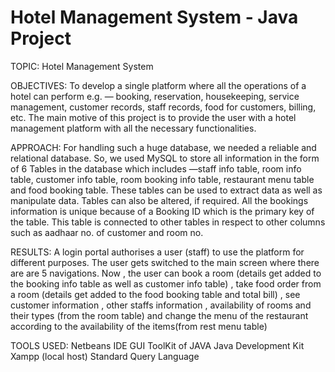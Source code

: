 # Hotel Management System - Java Project

TOPIC: Hotel Management System


OBJECTIVES: To develop a single platform where all the operations of a hotel can perform e.g. — booking, reservation, housekeeping, service management, customer records, staff records, food for customers, billing, etc. The main motive of this project is to provide the user with a hotel management platform with all the necessary functionalities.

APPROACH: For handling such a huge database, we needed a reliable and relational database. So, we used MySQL to store all information in the form of 6 Tables in the database which includes —staff info table, room info table, customer info table, room booking info table, restaurant menu table and food booking table. These tables can be used to extract data as well as manipulate data. Tables can also be altered, if required. All the bookings information is unique because of a Booking ID which is the primary key of the table. This table is connected to other tables in respect to other columns such as aadhaar no. of customer and room no.

RESULTS: A login portal authorises a user (staff) to use the platform for different purposes. The user gets switched to the main screen where there are are 5 navigations. Now , the user can book a room (details get added to the booking info table as well as customer info table) , take food order from a room (details get added to the food booking table and total bill) , see customer information , other staffs information , availability of rooms and their types (from the room table) and change the menu of the restaurant according to the availability of the items(from rest menu table)

TOOLS USED:
Netbeans IDE
GUI ToolKit of JAVA Java Development Kit Xampp (local host) Standard Query Language
 

